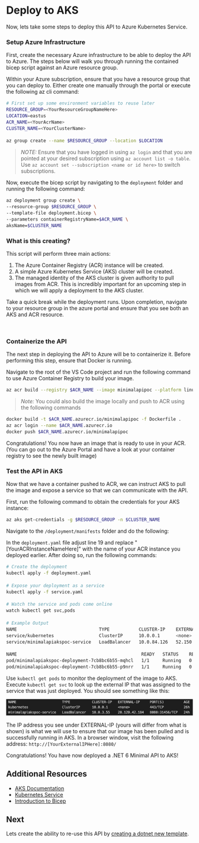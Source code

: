 # Deploy to AKS

Now, lets take some steps to deploy this API to Azure Kubernetes Service.

### Setup Azure Infrastructure

First, create the necessary Azure infrastructure to be able to deploy the API to Azure.  The steps below will walk you through running the contained bicep script against an Azure resource group.

Within your Azure subscription, ensure that you have a resource group that you can deploy to.  Either create one manually through the portal or execute the following az cli command:

```bash
# First set up some environment variables to reuse later
RESOURCE_GROUP=<YourResourceGroupNameHere>
LOCATION=eastus
ACR_NAME=<YourAcrName>
CLUSTER_NAME=<YourClusterName>

az group create --name $RESOURCE_GROUP --location $LOCATION
```


>*NOTE:* Ensure that you have logged in using `az login` and that you are pointed at your desired subscription using `az account list -o table`.  Use `az account set --subscription <name or id here>` to switch subscriptions.

Now, execute the bicep script by navigating to the `deployment` folder and running the following command:

```bash
az deployment group create \
--resource-group $RESOURCE_GROUP \
--template-file deployment.bicep \
--parameters containerRegistryName=$ACR_NAME \
aksName=$CLUSTER_NAME
```

### What is this creating?

This script will perform three main actions:

1. The Azure Container Registry (ACR) instance will be created.
2. A simple Azure Kubernetes Service (AKS) cluster will be created.
3. The managed identity of the AKS cluster is given authority to pull images from ACR.  This is incredibly important for an upcoming step in which we will apply a deployment to the AKS cluster.

Take a quick break while the deployment runs.  Upon completion, navigate to your resource group in the azure portal and ensure that you see both an AKS and ACR resource.

<br>

### Containerize the API

The next step in deploying the API to Azure will be to containerize it.  Before performing this step, ensure that Docker is running.

Navigate to the root of the VS Code project and run the following command to use Azure Container Registry to build your image.

```bash
az acr build --registry $ACR_NAME --image minimalapipoc --platform linux .
```

>*Note:* You could also build the image locally and push to ACR using the following commands <br>
```bash
docker build -t $ACR_NAME.azurecr.io/minimalapipoc -f Dockerfile .
az acr login --name $ACR_NAME.azurecr.io
docker push $ACR_NAME.azurecr.io/minimalapipoc
```

Congratulations! You now have an image that is ready to use in your ACR. (You can go out to the Azure Portal and have a look at your container registry to see the newly built image)

### Test the API in AKS

Now that we have a container pushed to ACR, we can instruct AKS to pull the image and expose a service so that we can communicate with the API.

First, run the following command to obtain the credentials for your AKS instance:

```bash
az aks get-credentials -g $RESOURCE_GROUP -n $CLUSTER_NAME
```

Navigate to the `/deployment/manifests` folder and do the following:

In the `deployment.yaml` file adjust line 19 and replace "[YourACRInstanceNameHere]" with the name of your ACR instance you deployed earlier.  After doing so, run the following commands:

```bash
# Create the deployment
kubectl apply -f deployment.yaml

# Expose your deployment as a service
kubectl apply -f service.yaml

# Watch the service and pods come online
watch kubectl get svc,pods

# Example Output
NAME                               TYPE           CLUSTER-IP    EXTERNAL-IP     PORT(S)          AGE
service/kubernetes                 ClusterIP      10.0.0.1      <none>          443/TCP          31m
service/minimalapiakspoc-service   LoadBalancer   10.0.84.126   52.150.42.173   8080:30757/TCP   98s

NAME                                               READY   STATUS    RESTARTS   AGE
pod/minimalapiakspoc-deployment-7cb8bc6b55-mqhcl   1/1     Running   0          104s
pod/minimalapiakspoc-deployment-7cb8bc6b55-p9nrr   1/1     Running   0          104s
```

Use `kubectl get pods` to monitor the deployment of the image to AKS.  Execute `kubectl get svc` to look up the external IP that was assigned to the service that was just deployed.  You should see something like this:

![Kubernetes Service](/assets/service.png)

The IP address you see under EXTERNAL-IP (yours will differ from what is shown) is what we will use to ensure that our image has been pulled and is successfully running in AKS.  In a browser window, visit the following address: `http://[YourExternalIPHere]:8080/`

Congratulations!  You have now deployed a .NET 6 Minimal API to AKS!

## Additional Resources

- [AKS Documentation](https://docs.microsoft.com/en-us/azure/aks/)
- [Kubernetes Service](https://kubernetes.io/docs/concepts/services-networking/service/)
- [Introduction to Bicep](https://docs.microsoft.com/en-us/azure/azure-resource-manager/bicep/overview)

## Next

Lets create the ability to re-use this API by [creating a dotnet new template](dotnet-new-template.md).
